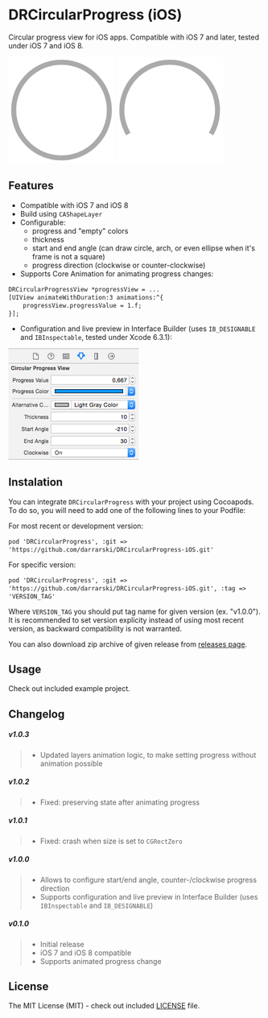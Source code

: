 # DRCircularProgress (iOS)

Circular progress view for iOS apps. Compatible with iOS 7 and later, tested under iOS 7 and iOS 8.

![DRCircularProgress iOS screenshot 1](Misc/DRCircularProgress_iOS_screenshot_1.gif "DRCircularProgress iOS screenshot 1") ![DRCircularProgress iOS screenshot 2](Misc/DRCircularProgress_iOS_screenshot_2.gif "DRCircularProgress iOS screenshot 2")

## Features

- Compatible with iOS 7 and iOS 8
- Build using `CAShapeLayer`
- Configurable:
    - progress and "empty" colors
    - thickness
    - start and end angle (can draw circle, arch, or even ellipse when it's frame is not a square)
    - progress direction (clockwise or counter-clockwise)
- Supports Core Animation for animating progress changes:

```obj-c
DRCircularProgressView *progressView = ...
[UIView animateWithDuration:3 animations:^{
    progressView.progressValue = 1.f; 
}];
```

- Configuration and live preview in Interface Builder (uses `IB_DESIGNABLE` and `IBInspectable`, tested under Xcode 6.3.1):

![DRCircularProgress iOS screenshot 3](Misc/DRCircularProgress_iOS_screenshot_3.png "DRCircularProgress iOS screenshot 3")

## Instalation

You can integrate `DRCircularProgress` with your project using Cocoapods. To do so, you will need to add one of the following lines to your Podfile:

For most recent or development version:

    pod 'DRCircularProgress', :git => 'https://github.com/darrarski/DRCircularProgress-iOS.git'

For specific version:

    pod 'DRCircularProgress', :git => 'https://github.com/darrarski/DRCircularProgress-iOS.git', :tag => 'VERSION_TAG'

Where `VERSION_TAG` you should put tag name for given version (ex. "v1.0.0"). It is recommended to set version explicity instead of using most recent version, as backward compatibility is not warranted.

You can also download zip archive of given release from [releases page](https://github.com/darrarski/DRCircularProgress-iOS/releases).

## Usage

Check out included example project.

## Changelog

##### v1.0.3

> - Updated layers animation logic, to make setting progress without animation possible

##### v1.0.2

> - Fixed: preserving state after animating progress

##### v1.0.1

> - Fixed: crash when size is set to `CGRectZero`

##### v1.0.0

> - Allows to configure start/end angle, counter-/clockwise progress direction
> - Supports configuration and live preview in Interface Builder (uses `IBInspectable` and `IB_DESIGNABLE`)

##### v0.1.0

> - Initial release
> - iOS 7 and iOS 8 compatible
> - Supports animated progress change

## License

The MIT License (MIT) - check out included [LICENSE](LICENSE) file.
